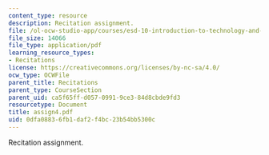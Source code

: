```yaml
---
content_type: resource
description: Recitation assignment.
file: /ol-ocw-studio-app/courses/esd-10-introduction-to-technology-and-policy-fall-2006/0dfa08836fb1daf2f4bc23b54bb5300c_assign4.pdf
file_size: 14066
file_type: application/pdf
learning_resource_types:
- Recitations
license: https://creativecommons.org/licenses/by-nc-sa/4.0/
ocw_type: OCWFile
parent_title: Recitations
parent_type: CourseSection
parent_uid: ca5f65ff-d057-0991-9ce3-84d8cbde9fd3
resourcetype: Document
title: assign4.pdf
uid: 0dfa0883-6fb1-daf2-f4bc-23b54bb5300c
---
```

Recitation assignment.
